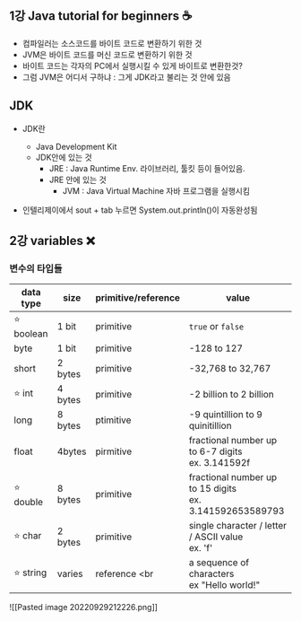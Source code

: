 ## 1강 Java tutorial for beginners ☕
- 컴파일러는 소스코드를 바이트 코드로 변환하기 위한 것
- JVM은 바이트 코드를 머신 코드로 변환하기 위한 것
- 바이트 코드는 각자의 PC에서 실행시킬 수 있게 바이트로 변환한것?
- 그럼 JVM은 어디서 구하냐 : 그게 JDK라고 불리는 것 안에 있음

## JDK
- JDK란
	- Java Development Kit
	- JDK안에 있는 것
		- JRE : Java Runtime Env. 라이브러리, 툴킷 등이 들어있음.
		- JRE 안에 있는 것
			- JVM : Java Virtual Machine 자바 프로그램을 실행시킴

- 인텔리제이에서 sout + tab 누르면 System.out.println()이 자동완성됨

## 2강 variables ❌
### 변수의 타입들

| data type  | size    | primitive/reference | value                                                        |
| ---------- | ------- | ------------------- | ------------------------------------------------------------ |
| ⭐️ boolean | 1 bit   | primitive           | `true` or `false`                                            |
| byte       | 1 bit   | primitive           | -128 to 127                                                  |
| short      | 2 bytes | primitive           | -32,768 to 32,767                                            |
| ⭐️ int     | 4 bytes | primitive           | -2 billion to 2 billion                                      |
| long       | 8 bytes | ptimitive           | -9 quintillion to 9 quinitillion                             |
| float      | 4bytes  | pirmitive           | fractional number up to 6-7 digits <br> ex. 3.141592f        |
| ⭐️ double  | 8 bytes | primitive           | fractional number up to 15 digits <br> ex. 3.141592653589793 |
| ⭐️ char    | 2 bytes | primitive           | single character / letter / ASCII value <br> ex. 'f'         |
| ⭐️ string  | varies  | reference   <br| a sequence of characters <br> ex "Hello world!"                                                             |

![[Pasted image 20220929212226.png]]

